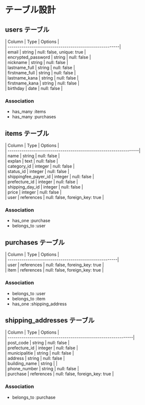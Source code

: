 # テーブル設計

## users テーブル

| Column             | Type    | Options                   |  
| ---------------------------------------------------------|  
| email              | string  | null: false, unique: true |  
| encrypted_password | string  | null: false               |  
| nickname           | string  | null: false               |  
| lastname_full      | string  | null: false               |  
| firstname_full     | string  | null: false               |  
| lastname_kana      | string  | null: false               |  
| firstname_kana     | string  | null: false               |  
| birthday           | date    | null: false               |  

### Association
- has_many :items  
- has_many :purchases  

## items テーブル

| Column               | Type       | Options                        |  
| -------------------------------------------------------------------|  
| name                 | string     | null: false                    |  
| explan               | text       | null: false                    |  
| category_id          | integer    | null: false                    |  
| status_id            | integer    | null: false                    |  
| shippingfee_payer_id | integer    | null: false                    |  
| prefecture_id        | integer    | null: false                    |  
| shipping_day_id      | integer    | null: false                    |  
| price                | integer    | null: false                    |  
| user                 | references | null: false, foreign_key: true |  

### Association
- has_one :purchase  
- belongs_to :user  

## purchases テーブル

| Column    | Type       | Options                        |  
| --------------------------------------------------------|  
| user      | references | null: false, foreing_key: true |  
| item      | references | null: false, foreign_key: true |  

### Association
- belongs_to :user  
- belongs_to :item  
- has_one :shipping_address  

## shipping_addresses テーブル

| Column            | Type       | Options                        |  
| ----------------------------------------------------------------|  
| post_code         | string     | null: false                    |  
| prefecture_id     | integer    | null: false                    |  
| municipalitie     | string     | null: false                    |  
| address           | string     | null: false                    |  
| building_name     | string     |                                |  
| phone_number      | string     | null: false                    |  
| purchase          | references | null: false, foreign_key: true |  

### Association
- belongs_to :purchase  